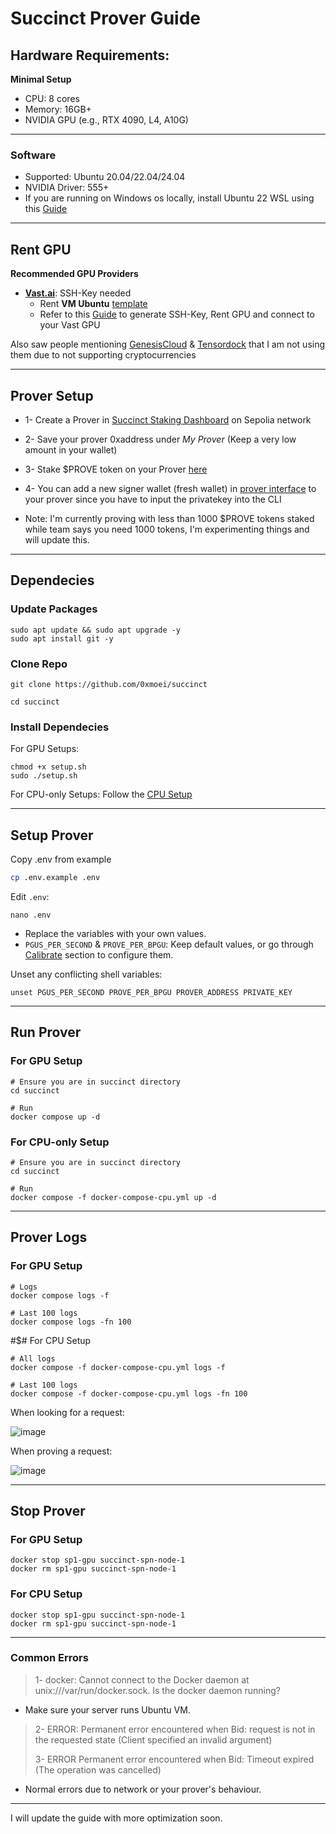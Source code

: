 # Succinct Prover Guide

## Hardware Requirements:
**Minimal Setup**
* CPU: 8 cores
* Memory: 16GB+
* NVIDIA GPU (e.g., RTX 4090, L4, A10G)

---

### Software
* Supported: Ubuntu 20.04/22.04/24.04
* NVIDIA Driver: 555+
* If you are running on Windows os locally, install Ubuntu 22 WSL using this [Guide](https://github.com/0xmoei/Install-Linux-on-Windows)

---

## Rent GPU

**Recommended GPU Providers**
* **[Vast.ai](https://cloud.vast.ai/?ref_id=62897&creator_id=62897&name=Ubuntu%2022.04%20VM)**: SSH-Key needed
  * Rent **VM Ubuntu** [template](https://cloud.vast.ai/?ref_id=62897&creator_id=62897&name=Ubuntu%2022.04%20VM)
  * Refer to this [Guide](https://github.com/0xmoei/Rent-and-Config-GPU) to generate SSH-Key, Rent GPU and connect to your Vast GPU
 
Also saw people mentioning [GenesisCloud](https://id.genesiscloud.com/signin/) & [Tensordock](https://dashboard.tensordock.com/deploy) that I am not using them due to not supporting cryptocurrencies

---

## Prover Setup
* 1- Create a Prover in [Succinct Staking Dashboard](https://staking.sepolia.succinct.xyz/prover) on Sepolia network
* 2- Save your prover 0xaddress under *My Prover* (Keep a very low amount in your wallet)
* 3- Stake $PROVE token on your Prover [here](https://staking.sepolia.succinct.xyz/)
* 4- You can add a new signer wallet (fresh wallet) in [prover interface](https://staking.sepolia.succinct.xyz/prover) to your prover since you have to input the privatekey into the CLI


* Note: I'm currently proving with less than 1000 $PROVE tokens staked while team says you need 1000 tokens, I'm experimenting things and will update this.

---

## Dependecies
### Update Packages
```
sudo apt update && sudo apt upgrade -y
sudo apt install git -y
```

### Clone Repo
```
git clone https://github.com/0xmoei/succinct

cd succinct
```

### Install Dependecies
For GPU Setups:
```
chmod +x setup.sh
sudo ./setup.sh
```

For CPU-only Setups:
Follow the [CPU Setup](https://github.com/0xmoei/succinct/blob/main/CPU-Setup.md)

---

## Setup Prover
Copy .env from example
```bash
cp .env.example .env
```
Edit `.env`:
```
nano .env
```
* Replace the variables with your own values.
* `PGUS_PER_SECOND` & `PROVE_PER_BPGU`: Keep default values, or go through [Calibrate](#calibrate-prover) section to configure them.

Unset any conflicting shell variables:
```
unset PGUS_PER_SECOND PROVE_PER_BPGU PROVER_ADDRESS PRIVATE_KEY
```

---

## Run Prover
### For GPU Setup
```console
# Ensure you are in succinct directory
cd succinct

# Run
docker compose up -d
```

### For CPU-only Setup
```console
# Ensure you are in succinct directory
cd succinct

# Run
docker compose -f docker-compose-cpu.yml up -d
```

---

## Prover Logs

### For GPU Setup
```console
# Logs
docker compose logs -f

# Last 100 logs
docker compose logs -fn 100
```

#$# For CPU Setup
```console
# All logs
docker compose -f docker-compose-cpu.yml logs -f

# Last 100 logs
docker compose -f docker-compose-cpu.yml logs -fn 100
```

When looking for a request:

![image](https://github.com/user-attachments/assets/9945cdd4-0b99-4dfd-ad75-ad156bc6410e)


When proving a request:

![image](https://github.com/user-attachments/assets/596d1c1a-213c-4d71-8585-58a2e5439f92)


---

## Stop Prover
### For GPU Setup
```console
docker stop sp1-gpu succinct-spn-node-1
docker rm sp1-gpu succinct-spn-node-1
```

### For CPU Setup
```console
docker stop sp1-gpu succinct-spn-node-1
docker rm sp1-gpu succinct-spn-node-1
```


---

### Common Errors
> 1- docker: Cannot connect to the Docker daemon at unix:///var/run/docker.sock. Is the docker daemon running?

* Make sure your server runs Ubuntu VM.


> 2- ERROR:  Permanent error encountered when Bid: request is not in the requested state (Client specified an invalid argument)
>
> 3- ERROR  Permanent error encountered when Bid: Timeout expired (The operation was cancelled)

* Normal errors due to network or your prover's behaviour.

---

I will update the guide with more optimization soon.
